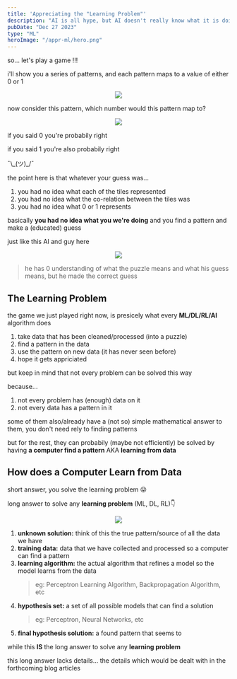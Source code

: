 ```yaml
---
title: 'Appreciating the "Learning Problem"'
description: "AI is all hype, but AI doesn't really know what it is doing and hence AI deserves appriciation"
pubDate: "Dec 27 2023"
type: "ML"
heroImage: "/appr-ml/hero.png"
---
```


so... let's play a game !!!

i'll show you a series of patterns, and each pattern maps to a value of either 0 or 1

<center>

![](/appr-ml/puzzle.png)

</center>

now consider this pattern, which number would this pattern map to?

<center>

![](/appr-ml/question.png)

</center>

if you said 0 you're probabily right

if you said 1 you're also probabily right

¯\\\_(ツ)\_/¯

the point here is that whatever your guess was...

1. you had no idea what each of the tiles represented
2. you had no idea what the co-relation between the tiles was
3. you had no idea what 0 or 1 represents

basically **you had no idea what you we're doing** and you find a pattern and make a (educated) guess

just like this AI and guy here

<center>

![](https://i.imgflip.com/2ji8hx.jpg?a473208)

</center>

> he has 0 understanding of what the puzzle means and what his guess means, but he made the correct guess

## The Learning Problem

the game we just played right now, is presicely what every **ML/DL/RL/AI** algorithm does

1. take data that has been cleaned/processed (into a puzzle)
2. find a pattern in the data
3. use the pattern on new data (it has never seen before)
4. hope it gets appriciated

but keep in mind that not every problem can be solved this way

because...

1. not every problem has (enough) data on it
2. not every data has a pattern in it

some of them also/already have a (not so) simple mathematical answer to them, you don't need rely to finding patterns

but for the rest, they can probabily (maybe not efficiently) be solved by having **a computer find a pattern** AKA **learning from data**

## How does a Computer Learn from Data

short answer, you solve the learning problem 😝

long answer to solve any **learning problem** (ML, DL, RL)👇

<center>

![](/appr-ml/learning-from-data.png)

</center>

1. **unknown solution:** think of this the true pattern/source of all the data we have
2. **training data:** data that we have collected and processed so a computer can find a pattern
3. **learning algorithm:** the actual algorithm that refines a model so the model learns from the data
   > eg: Perceptron Learning Algorithm, Backpropagation Algorithm, etc
4. **hypothesis set:** a set of all possible models that can find a solution
   > eg: Perceptron, Neural Networks, etc
5. **final hypothesis solution:** a found pattern that seems to

while this **IS** the long answer to solve any **learning problem**

this long answer lacks details...
the details which would be dealt with in the forthcoming blog articles

